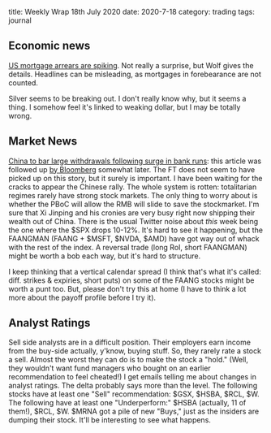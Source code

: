title: Weekly Wrap 18th July 2020
date: 2020-7-18
category: trading
tags: journal

## Economic news

[US mortgage arrears are spiking](https://wolfstreet.com/2020/07/14/it-starts-mortgage-delinquencies-suddenly-soar-at-record-pace/). Not really a surprise, but Wolf gives the details. Headlines can be misleading, as mortgages in forebearance are not counted.

Silver seems to be breaking out. 
I don't really know why, but it seems a thing.
I somehow feel it's linked to weaking dollar, but I may be totally wrong.

## Market News

[China to bar large withdrawals following surge in bank runs](https://www.verdict.co.uk/retail-banker-international/news/china-to-bar-large-withdrawals-following-surge-in-bank-runs/): this article was followed up [by Bloomberg](https://www.bloomberg.com/news/articles/2020-07-14/spate-of-china-bank-runs-force-police-regulators-to-act) somewhat later. 
The FT does not seem to have picked up on this story, but it surely is important. 
I have been waiting for the cracks to appear the Chinese rally. 
The whole system is rotten: totalitarian regimes rarely have strong stock markets. 
The only thing to worry about is whether the PBoC will allow the RMB will slide to save the stockmarket.
I'm sure that Xi Jinping and his cronies are very busy right now shipping their wealth out of China.
There is the usual Twitter noise about *this* week being the one where the $SPX drops 10-12%. It's hard to see it happening, but the FAANGMAN (FAANG + $MSFT, $NVDA, $AMD) have got way out of whack with the rest of the index. A reversal trade (long RoI, short FAANGMAN) might be worth a bob each way, but it's hard to structure.

I keep thinking that a vertical calendar spread (I think that's what it's called: diff. strikes & expiries, short puts) on some of the FAANG stocks might be worth a punt too. But, please don't try this at home (I have to think a lot more about the payoff profile before I try it).


## Analyst Ratings

Sell side analysts are in a difficult position.
Their employers earn income from the buy-side actually, y'know, buying stuff.
So, they rarely rate a stock a sell. Almost the worst they can do is to make the stock a "hold."
(Well, they wouldn't want fund managers who bought on an earlier recommendation to feel cheated!)
I get emails telling me about changes in analyst ratings. The delta probably says more than the level.
The following stocks have at least one "Sell" recommendation: $GSX, $HSBA, $RCL, $W. 
The following have at least one "Underperform:" $HSBA (actually, 11 of them!), $RCL, $W.
$MRNA got a pile of new "Buys," just as the insiders are dumping their stock. 
It'll be interesting to see what happens.


